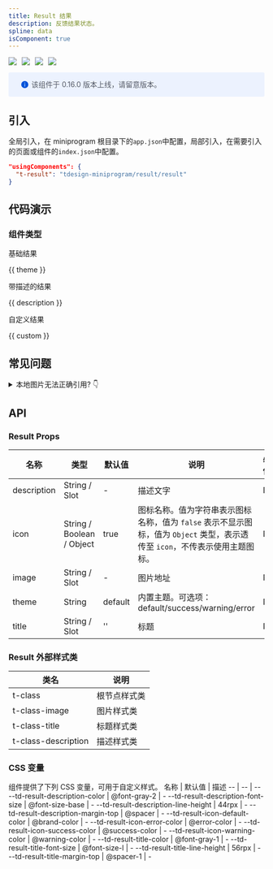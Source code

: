 ```yaml
---
title: Result 结果
description: 反馈结果状态。
spline: data
isComponent: true
---
```


<span class="coverages-badge" style="margin-right: 10px"><img src="https://img.shields.io/badge/coverages%3A%20lines-93%25-blue" /></span><span class="coverages-badge" style="margin-right: 10px"><img src="https://img.shields.io/badge/coverages%3A%20functions-100%25-blue" /></span><span class="coverages-badge" style="margin-right: 10px"><img src="https://img.shields.io/badge/coverages%3A%20statements-93%25-blue" /></span><span class="coverages-badge" style="margin-right: 10px"><img src="https://img.shields.io/badge/coverages%3A%20branches-25%25-red" /></span>

<div style="background: #ecf2fe; display: flex; align-items: center; line-height: 20px; padding: 14px 24px; border-radius: 3px; color: #555a65">
  <svg fill="none" viewBox="0 0 16 16" width="16px" height="16px" style="margin-right: 5px">
    <path fill="#0052d9" d="M8 15A7 7 0 108 1a7 7 0 000 14zM7.4 4h1.2v1.2H7.4V4zm.1 2.5h1V12h-1V6.5z" fillOpacity="0.9"></path>
  </svg>
  该组件于 0.16.0 版本上线，请留意版本。
</div>

## 引入

全局引入，在 miniprogram 根目录下的`app.json`中配置，局部引入，在需要引入的页面或组件的`index.json`中配置。

```json
"usingComponents": {
  "t-result": "tdesign-miniprogram/result/result"
}
```

## 代码演示

### 组件类型

基础结果

{{ theme }}

带描述的结果

{{ description }}

自定义结果

{{ custom }}

## 常见问题

<details>
  <summary>
    本地图片无法正确引用?
    <span class="icon">👇</span>
  </summary>
  <p style="margin-top: 10px; color: rgba(0, 0, 0, .6)">
    建议使用绝对路径，而不是相对路径。绝对路径以 app.json 所在位置为基准。
  </p>
</details>

## API

### Result Props

 名称          | 类型                        | 默认值     | 说明                                                                          | 必传 
-------------|---------------------------|---------|-----------------------------------------------------------------------------|----
 description | String / Slot             | -       | 描述文字                                                                        | N  
 icon        | String / Boolean / Object | true    | 图标名称。值为字符串表示图标名称，值为 `false` 表示不显示图标，值为 `Object` 类型，表示透传至 `icon`，不传表示使用主题图标。 | N  
 image       | String / Slot             | -       | 图片地址                                                                        | N  
 theme       | String                    | default | 内置主题。可选项：default/success/warning/error                                      | N  
 title       | String / Slot             | ''      | 标题                                                                          | N  

### Result 外部样式类

 类名                  | 说明     
---------------------|-------- 
 t-class             | 根节点样式类 
 t-class-image       | 图片样式类  
 t-class-title       | 标题样式类  
 t-class-description | 描述样式类  

### CSS 变量

组件提供了下列 CSS 变量，可用于自定义样式。
名称 | 默认值 | 描述
-- | -- | --
--td-result-description-color | @font-gray-2 | -
--td-result-description-font-size | @font-size-base | -
--td-result-description-line-height | 44rpx | -
--td-result-description-margin-top | @spacer | -
--td-result-icon-default-color | @brand-color | -
--td-result-icon-error-color | @error-color | -
--td-result-icon-success-color | @success-color | -
--td-result-icon-warning-color | @warning-color | -
--td-result-title-color | @font-gray-1 | -
--td-result-title-font-size | @font-size-l | -
--td-result-title-line-height | 56rpx | -
--td-result-title-margin-top | @spacer-1 | - 

